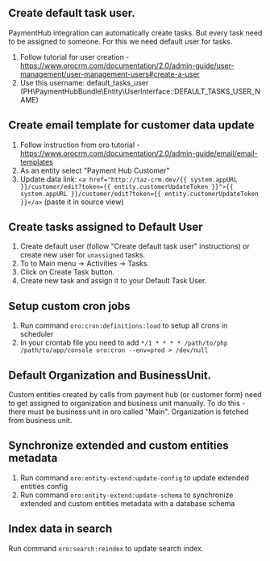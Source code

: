 ## Create default task user. 

PaymentHub integration can automatically create tasks. But every task need to be assigned to someone. For this we need
default user for tasks. 

1. Follow tutorial for user creation - https://www.orocrm.com/documentation/2.0/admin-guide/user-management/user-management-users#create-a-user
2. Use this username: default_tasks_user (PH\PaymentHubBundle\Entity\UserInterface::DEFAULT_TASKS_USER_NAME)

## Create email template for customer data update

1. Follow instruction from oro tutorial - https://www.orocrm.com/documentation/2.0/admin-guide/email/email-templates
2. As an entity select "Payment Hub Customer"
3. Update data link: ``<a href="http://taz-crm.dev/{{ system.appURL }}/customer/edit?token={{ entity.customerUpdateToken }}">{{ system.appURL }}/customer/edit?token={{ entity.customerUpdateToken }}</a>`` (paste it in source view) 

## Create tasks assigned to Default User

1. Create default user (follow "Create default task user" instructions) or create new user for `unassigned` tasks.
2. To to Main menu -> Activities -> Tasks.
3. Click on Create Task button.
4. Create new task and assign it to your Default Task User.

## Setup custom cron jobs

1. Run command `oro:cron:definitions:load` to setup all crons in scheduler
2. In your crontab file you need to add `*/1 * * * * /path/to/php /path/to/app/console oro:cron --env=prod > /dev/null`

## Default Organization and BusinessUnit.

Custom entities created by calls from payment hub (or customer form) need to get assigned to organization and business unit 
manually. To do this - there must be business unit in oro called "Main". Organization is fetched from business unit.

## Synchronize extended and custom entities metadata

1. Run command `oro:entity-extend:update-config` to update extended entities config
2. Run command `oro:entity-extend:update-schema` to synchronize extended and custom entities metadata with a database schema

## Index data in search

Run command `oro:search:reindex` to update search index.
